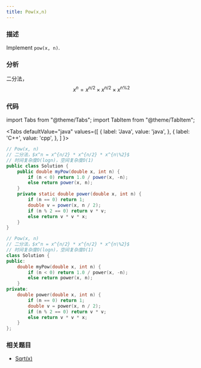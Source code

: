 ```yaml
---
title: Pow(x,n)
---
```


### 描述

Implement `pow(x, n)`.

### 分析

二分法，$$x^n = x^{n/2} \times x^{n/2} \times x^{n\%2}$$

### 代码

import Tabs from "@theme/Tabs";
import TabItem from "@theme/TabItem";

<Tabs
defaultValue="java"
values={[
{ label: 'Java', value: 'java', },
{ label: 'C++', value: 'cpp', },
]
}>
<TabItem value="java">

```java
// Pow(x, n)
// 二分法，$x^n = x^{n/2} * x^{n/2} * x^{n\%2}$
// 时间复杂度O(logn)，空间复杂度O(1)
public class Solution {
    public double myPow(double x, int n) {
        if (n < 0) return 1.0 / power(x, -n);
        else return power(x, n);
    }
    private static double power(double x, int n) {
        if (n == 0) return 1;
        double v = power(x, n / 2);
        if (n % 2 == 0) return v * v;
        else return v * v * x;
    }
}
```

</TabItem>
<TabItem value="cpp">

```cpp
// Pow(x, n)
// 二分法，$x^n = x^{n/2} * x^{n/2} * x^{n\%2}$
// 时间复杂度O(logn)，空间复杂度O(1)
class Solution {
public:
    double myPow(double x, int n) {
        if (n < 0) return 1.0 / power(x, -n);
        else return power(x, n);
    }
private:
    double power(double x, int n) {
        if (n == 0) return 1;
        double v = power(x, n / 2);
        if (n % 2 == 0) return v * v;
        else return v * v * x;
    }
};
```

</TabItem>
</Tabs>

### 相关题目

- [Sqrt(x)](sqrt.md)
